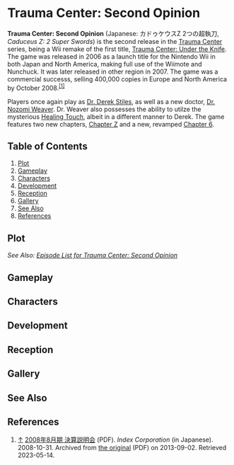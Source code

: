 # Trauma Center: Second Opinion

**Trauma Center: Second Opinion** (Japanese: カドゥケウスZ 2つの超執刀, *Caduceus Z: 2 Super Swords*) is the second release in the [Trauma Center](../general/tc.md) series, being a Wii remake of the first title, [Trauma Center: Under the Knife](../utk/utk.md). The game was released in 2006 as a launch title for the Nintendo Wii in both Japan and North America, making full use of the Wiimote and Nunchuck. It was later released in other region in 2007. The game was a commercial successs, selling 400,000 copies in Europe and North America by October 2008.<sup><a id="cite_ref_1"></a>[[1]](#cite_note-1)</sup> <br>

Players once again play as [Dr. Derek Stiles](characters/derek.md), as well as a new doctor, [Dr. Nozomi Weaver](characters/naomi.md). Dr. Weaver also possesses the ability to utilze the mysterious [Healing Touch](../general/ht.md), albeit in a different manner to Derek. The game features two new chapters, [Chapter Z](episodes/chapter_Z.md) and a new, revamped [Chapter 6](episodes/chapter_6.md). 

## Table of Contents
1. [Plot](#Plot)
2. [Gameplay](#Gameplay)
3. [Characters](#Characters)
4. [Development](#Development)
5. [Reception](#Reception)
6. [Gallery](#Gallery)
7. [See Also](#See_Also)
8. [References](#References)

## <a id="Plot"></a>Plot
*See Also: [Episode List for Trauma Center: Second Opinion](episodes/episode_list.md)*

## <a id="Gameplay"></a>Gameplay

## <a id="Characters"></a>Characters

## <a id="Development"></a>Development

## <a id="Reception"></a>Reception

## <a id="Gallery"></a>Gallery

## <a id="See Also"></a>See Also

## <a id="References"></a>References

1. <a id="cite_note-1"></a> [↑](#cite_ref_1.1) [2008年8月期 決算説明会](https://web.archive.org/web/20130902235559/http://www.index-hd.com/a_admin/japanese/pdf/20081104162599.pdf) (PDF). *Index Corporation* (in Japanese). 2008-10-31. Archived from [the original](http://www.index-hd.com/a_admin/japanese/pdf/20081104162599.pdf) (PDF) on 2013-09-02. Retrieved 2023-05-14.